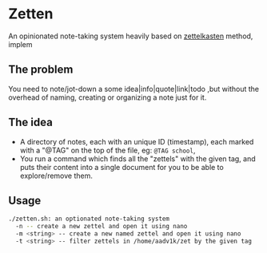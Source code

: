 # Zetten

An opinionated note-taking system heavily based on [zettelkasten](https://en.wikipedia.org/wiki/Zettelkasten) method, implem

## The problem
You need to note/jot-down a some idea|info|quote|link|todo ,but without the overhead of naming, creating or organizing a note just for it.

## The idea
- A directory of notes, each with an unique ID (timestamp), each marked with a "@TAG" on the top of the file, eg: `@TAG school`, 
 - You run a command which finds all the "zettels" with the given tag, and puts their content into a single document for you to be able to explore/remove them.

## Usage

```bash
./zetten.sh: an optionated note-taking system
  -n -- create a new zettel and open it using nano
  -m <string> -- create a new named zettel and open it using nano
  -t <string> -- filter zettels in /home/aadv1k/zet by the given tag
```
